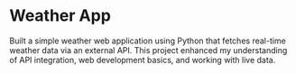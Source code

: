 # Weather App
Built a simple weather web application using Python that fetches real-time weather data via an external API. 
This project enhanced my understanding of API integration, web development basics, and working with live data.
